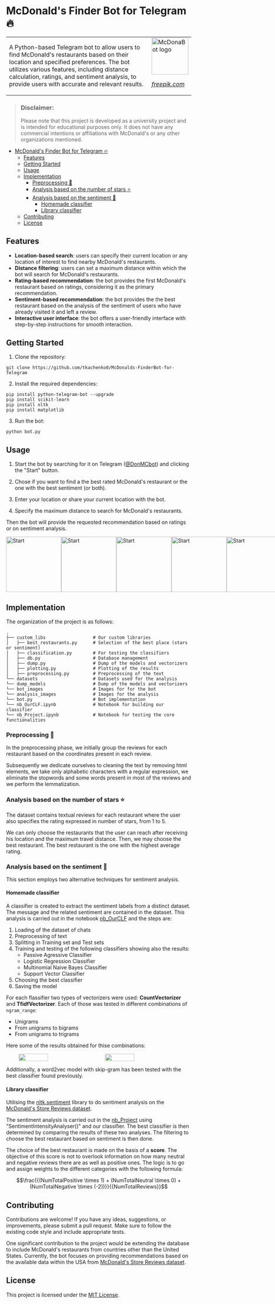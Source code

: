 # McDonald's Finder Bot for Telegram 🔥
<table>
<tr>
</tr>
<tr>
<td>
A Python-based Telegram bot to allow users to find McDonald's restaurants based on their location and specified preferences. The bot utilizes various features, including distance calculation, ratings, and sentiment analysis, to provide users with accurate and relevant results.
</td>
<td>
<img src="bot_images/logo.png" alt="McDonaBot logo" width="100"/> 

*[freepik.com](https://www.freepik.com)*
</td>
</tr>
</table>

> ### Disclaimer: 
> Please note that this project is developed as a university project and is intended for educational purposes only. It does not have any commercial intentions or affiliations with McDonald's or any other organizations mentioned.

- [McDonald's Finder Bot for Telegram 🔥](#mcdonalds-finder-bot-for-telegram-)
  - [Features](#features)
  - [Getting Started](#getting-started)
  - [Usage](#usage)
  - [Implementation](#implementation)
    - [Preprocessing 🧹](#preprocessing-)
    - [Analysis based on the number of stars ⭐](#analysis-based-on-the-number-of-stars-)
    - [Analysis based on the sentiment 💫](#analysis-based-on-the-sentiment-)
      - [Homemade classifier](#homemade-classifier)
      - [Library classifier](#library-classifier)
  - [Contributing](#contributing)
  - [License](#license)

## Features

- **Location-based search**: users can specify their current location or any location of interest to find nearby McDonald's restaurants.
- **Distance filtering**: users can set a maximum distance within which the bot will search for McDonald's restaurants.
- **Rating-based recommendation**: the bot provides the first McDonald's restaurant based on ratings, considering it as the primary recommendation.
- **Sentiment-based recommendation**: the bot provides the the best restaurant based on the analysis of the sentiment of users who have already visited it and left a review.
- **Interactive user interface**: the bot offers a user-friendly interface with step-by-step instructions for smooth interaction.

## Getting Started

1. Clone the repository:

```
git clone https://github.com/tkachenko0/McDonalds-FinderBot-for-Telegram
```

2. Install the required dependencies:

```
pip install python-telegram-bot --upgrade
pip install scikit-learn
pip install nltk
pip install matplotlib
```

3. Run the bot:

```
python bot.py
```

## Usage

1. Start the bot by searching for it on Telegram ([@DonMCbot](https://t.me/DonMCbot)) and clicking the "Start" button.

2. Chose if you want to find a the best rated McDonald's restaurant or the one with the best sentiment (or both).

3. Enter your location or share your current location with the bot.

4. Specify the maximum distance to search for McDonald's restaurants.

Then the bot will provide the requested recommendation based on ratings or on sentiment analysis.

<div style="display: flex; justify-content: space-between;">
  <img src="bot_images/1start.PNG" alt="Start" width="150"/>
  <img src="bot_images/2chose.PNG" alt="Start" width="150"/>
  <img src="bot_images/2feeling.PNG" alt="Start" width="150"/>
  <img src="bot_images/3location.PNG" alt="Start" width="150"/>
  <img src="bot_images/4result.PNG" alt="Start" width="150"/>
</div>


## Implementation

The organization of the project is as follows:

    .
    ├── custom_libs                  # Our custom libraries                   
    │   ├── best_restaurants.py      # Selection of the best place (stars or sentiment)
    │   ├── classification.py        # For testing the classifiers
    │   ├── db.py                    # Database management
    │   ├── dump.py                  # Dump of the models and vectorizers
    │   ├── plotting.py              # Plotting of the results
    │   ├── preprocessing.py         # Preprocessing of the text
    └── datasets                     # Datasets used for the analysis
    └── dump_models                  # Dump of the models and vectorizers
    └── bot_images                   # Images for for the bot
    └── analysis_images              # Images for the analysis
    └── bot.py                       # Bot implementation
    └── nb_OurCLF.ipynb              # Notebook for building our classifier
    └── nb_Project.ipynb             # Notebook for testing the core functionalities

### Preprocessing 🧹
In the preprocessing phase, we initially group the reviews for each restaurant based on the coordinates present in each review.

Subsequently we dedicate ourselves to cleaning the text by removing html elements, we take only alphabetic characters with a regular expression, we eliminate the stopwords and some words present in most of the reviews and we perform the lemmatization.

### Analysis based on the number of stars ⭐
The dataset contains textual reviews for each restaurant where the user also specifies the rating expressed in number of stars, from 1 to 5.

We can only choose the restaurants that the user can reach after receiving his location and the maximum travel distance. Then, we may choose the best restaurant. The best restaurant is the one with the highest average rating.

### Analysis based on the sentiment 💫
This section employs two alternative techniques for sentiment analysis.

#### Homemade classifier
A classifier is created to extract the sentiment labels from a distinct dataset. The message and the related sentiment are contained in the dataset. This analysis is carried out in the notebook [nb_OurCLF](./nb_OurCLF.ipynb) and the steps are: 
  1. Loading of the dataset of chats 
  2. Preprocessing of text
  3. Splitting in Training set and Test sets
  4. Training and testing of the following classifiers showing also the results:
     - Passive Agressive Classifier
     - Logistic Regression Classifier
     - Multinomial Naive Bayes Classifier
     - Support Vector Classifier
  5. Choosing the best classifier
  6. Saving the model

For each flassifier two types of vectorizers were used: **CountVectorizer** and **TfidfVectorizer**. Each of those was tested in different combinations of `ngram_range`:
- Unigrams
- From unigrams to bigrams
- From unigrams to trigrams

Here some of the results obtained for thise combinations:

<div style="display: flex; justify-content: space-evenly;">
  <img src="analysis_images/results_count_classifiers.png" width="40%"/>
  <img src="analysis_images/results_tfidf_classifiers.png" width="40%"/>
</div>

Additionally, a word2vec model with skip-gram has been tested with the best classifier found previously. 

#### Library classifier
Utilising the [nltk.sentiment](https://www.nltk.org/howto/sentiment.html) library to do sentiment analysis on the [McDonald's Store Reviews dataset](https://www.kaggle.com/datasets/nelgiriyewithana/mcdonalds-store-reviews).

The sentiment analysis is carried out in the [nb_Project](./nb_Project.ipynb) using "SentimentIntensityAnalyser()" and our classifier. The best classifier is then determined by comparing the results of these two analyses. The filtering to choose the best restaurant based on sentiment is then done. 

The choice of the best restaurant is made on the basis of a **score**. The objective of this score is not to overlook information on how many neutral and negative reviews there are as well as positive ones. The logic is to go and assign weights to the different categories with the following formula:

$$\frac{{(NumTotalPositive \times 1) + (NumTotalNeutral \times 0) + (NumTotalNegative \times (-2))}}{{NumTotalReviews}}$$


## Contributing
Contributions are welcome! If you have any ideas, suggestions, or improvements, please submit a pull request. Make sure to follow the existing code style and include appropriate tests.

One significant contribution to the project would be extending the database to include McDonald's restaurants from countries other than the United States. Currently, the bot focuses on providing recommendations based on the available data within the USA from [McDonald's Store Reviews dataset](https://www.kaggle.com/datasets/nelgiriyewithana/mcdonalds-store-reviews).

## License

This project is licensed under the [MIT License](LICENSE).
